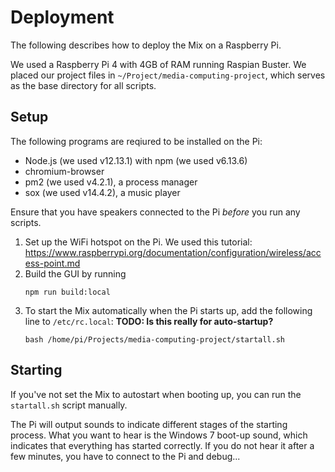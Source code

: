 # Deployment
The following describes how to deploy the Mix on a Raspberry Pi.

We used a Raspberry Pi 4 with 4GB of RAM running Raspian Buster. We placed our project files in `~/Project/media-computing-project`, which serves as the base directory for all scripts.

## Setup
The following programs are reqiured to be installed on the Pi:

- Node.js (we used v12.13.1) with npm (we used v6.13.6)
- chromium-browser
- pm2 (we used v4.2.1), a process manager
- sox (we used v14.4.2), a music player

Ensure that you have speakers connected to the Pi *before* you run any scripts.

1. Set up the WiFi hotspot on the Pi. We used this tutorial: https://www.raspberrypi.org/documentation/configuration/wireless/access-point.md
2. Build the GUI by running
    ```
    npm run build:local
    ```
3. To start the Mix automatically when the Pi starts up, add the following line to `/etc/rc.local`: **TODO: Is this really for auto-startup?**
    ```
    bash /home/pi/Projects/media-computing-project/startall.sh
    ``` 

## Starting
If you've not set the Mix to autostart when booting up, you can run the `startall.sh` script manually.

The Pi will output sounds to indicate different stages of the starting process. What you want to hear is the Windows 7 boot-up sound, which indicates that everything has started correctly. If you do not hear it after a few minutes, you have to connect to the Pi and debug...

